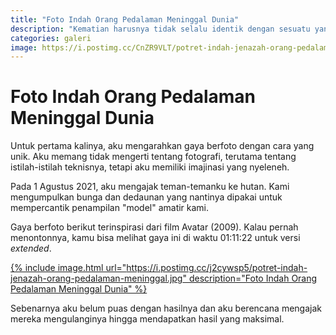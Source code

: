 ```yaml
---
title: "Foto Indah Orang Pedalaman Meninggal Dunia"
description: "Kematian harusnya tidak selalu identik dengan sesuatu yang menyeramkan, muram, dan menyedihkan. Harusnya kita bisa membuat suasana kematian lebih indah."
categories: galeri
image: https://i.postimg.cc/CnZR9VLT/potret-indah-jenazah-orang-pedalaman-meninggal.jpg
---
```

# Foto Indah Orang Pedalaman Meninggal Dunia

Untuk pertama kalinya, aku mengarahkan gaya berfoto dengan cara yang unik. Aku memang tidak mengerti tentang fotografi, terutama tentang istilah-istilah teknisnya, tetapi aku memiliki imajinasi yang nyeleneh.

Pada 1 Agustus 2021, aku mengajak teman-temanku ke hutan. Kami mengumpulkan bunga dan dedaunan yang nantinya dipakai untuk mempercantik penampilan "model" amatir kami.

Gaya berfoto berikut terinspirasi dari film Avatar (2009). Kalau pernah menontonnya, kamu bisa melihat gaya ini di waktu 01:11:22 untuk versi _extended_.

[{% include image.html url="https://i.postimg.cc/j2cywsp5/potret-indah-jenazah-orang-pedalaman-meninggal.jpg" description="Foto Indah Orang Pedalaman Meninggal Dunia" %}](https://postimg.cc/CnZR9VLT)

Sebenarnya aku belum puas dengan hasilnya dan aku berencana mengajak mereka mengulanginya hingga mendapatkan hasil yang maksimal.
